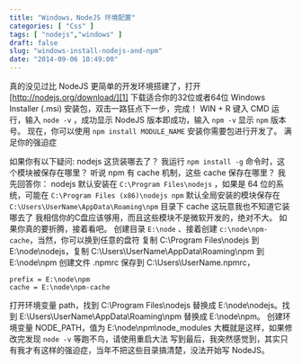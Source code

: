 ```yaml
---
title: "Windows，NodeJS 环境配置"
categories: [ "Css" ]
tags: [ "nodejs","windows" ]
draft: false
slug: "windows-install-nodejs-and-npm"
date: "2014-09-06 10:49:00"
---
```


真的没见过比 NodeJS 更简单的开发环境搭建了，打开 [http://nodejs.org/download/][1] 下载适合你的32位或者64位 Windows Installer (.msi) 安装包，双击一路狂点下一步，完成！
WIN + R 键入 CMD 运行，输入 `node -v` ，成功显示 NodeJS 版本即成功，输入 `npm -v` 显示 `npm` 版本号。
现在，你可以使用 `npm install MODULE_NAME` 安装你需要包进行开发了。
满足你的强迫症
<!--more-->
如果你有以下疑问:
nodejs 这货装哪去了？
我运行 `npm install -g` 命令时，这个模块被保存在哪里？
听说 npm 有 cache 机制，这些 cache 保存在哪里？
我先回答你：
nodejs 默认安装在 `C:\Program Files\nodejs` ，如果是 64 位的系统，可能在 `C:\Program Files (x86)\nodejs
npm` 默认全局安装的模块保存在 `C:\Users\UserName\AppData\Roaming\npm` 目录下
cache 这玩意我也不知道它装哪去了
我相信你的C盘应该够用，而且这些模块不是微软开发的，绝对不大。
如果你真的要折腾，接着看吧。
创建目录 `E:\node` 、接着创建 `c:\node\npm-cache`，当然，你可以换到任意的盘符
复制 C:\Program Files\nodejs 到 E:\node\nodejs，复制 C:\Users\UserName\AppData\Roaming\npm 到 E:\node\npm
创建文件 .npmrc 保存到 C:\Users\UserName\.npmrc，

    prefix = E:\node\npm
    cache = E:\node\npm-cache

打开环境变量 path，找到 C:\Program Files\nodejs 替换成 E:\node\nodejs。找到 E:\Users\UserName\AppData\Roaming\npm 替换成 E:\node\npm。
创建环境变量 NODE_PATH，值为 E:\node\npm\node_modules
大概就是这样，如果修改完发现 `node -v` 等跑不鸟，请使用重启大法
写到最后，我突然感觉到，其实只有我才有这样的强迫症，当年不把这些目录搞清楚，没法开始写 NodeJS。


  [1]: http://nodejs.org/download/